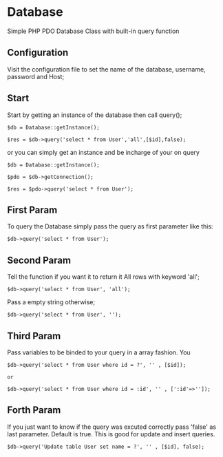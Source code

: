 # Database
Simple PHP PDO Database Class with built-in query function 



## Configuration

Visit the configuration file to set the name of the database, username, password and Host;

## Start

Start by getting an instance of the database then call query();

```
$db = Database::getInstance();

$res = $db->query('select * from User','all',[$id],false);
```

or you can simply get an instance and be incharge of your on query

```
$db = Database::getInstance();

$pdo = $db->getConnection();

$res = $pdo->query('select * from User');
```

## First Param

To query the Database simply pass the query as first parameter like this:

```
$db->query('select * from User');
```

## Second Param

Tell the function if you want it to return it All rows with keyword 'all';
```
$db->query('select * from User', 'all');
```

Pass a empty string otherwise;

```
$db->query('select * from User', '');
```

## Third Param

Pass variables to be binded to your query in a array fashion. You

```
$db->query('select * from User where id = ?', '' , [$id]);

or

$db->query('select * from User where id = :id', '' , [':id'=>'']);
```

## Forth Param

If you just want to know if the query was excuted correctly pass 'false' as last parameter. Default is true.
This is good for update and insert queries.

```
$db->query('Update table User set name = ?', '' , [$id], false);
```

